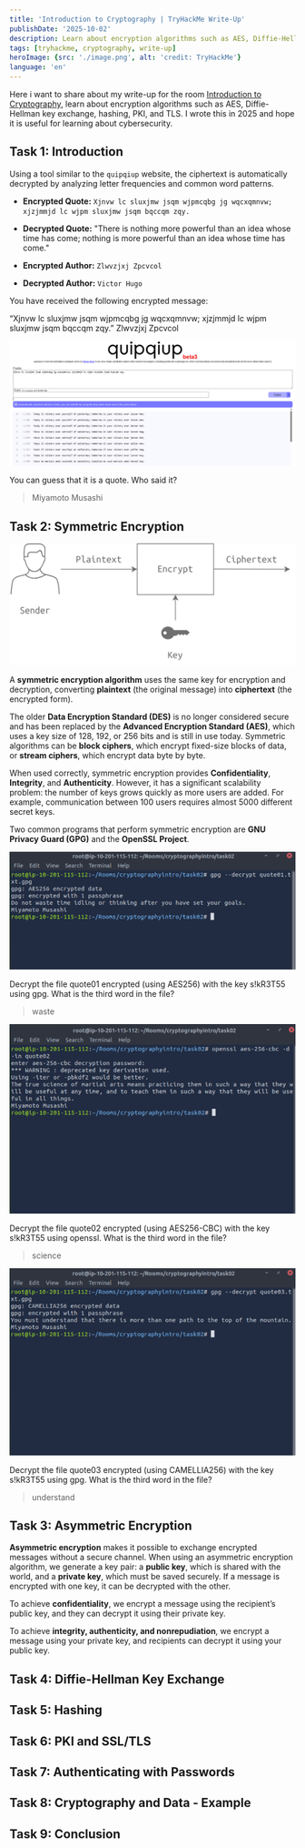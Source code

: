 ```yaml
---
title: 'Introduction to Cryptography | TryHackMe Write-Up'
publishDate: '2025-10-02'
description: Learn about encryption algorithms such as AES, Diffie-Hellman key exchange, hashing, PKI, and TLS.
tags: [tryhackme, cryptography, write-up]
heroImage: {src: './image.png', alt: 'credit: TryHackMe'}
language: 'en'
---
```

Here i want to share about my write-up for the room [Introduction to Cryptography](https://tryhackme.com/room/cryptographyintro), learn about encryption algorithms such as AES, Diffie-Hellman key exchange, hashing, PKI, and TLS. I wrote this in 2025 and hope it is useful for learning about cybersecurity.

## Task 1: Introduction

Using a tool similar to the `quipqiup` website, the ciphertext is automatically decrypted by analyzing letter frequencies and common word patterns.

* **Encrypted Quote:** `Xjnvw lc sluxjmw jsqm wjpmcqbg jg wqcxqmnvw; xjzjmmjd lc wjpm sluxjmw jsqm bqccqm zqy.`
* **Decrypted Quote:** "There is nothing more powerful than an idea whose time has come; nothing is more powerful than an idea whose time has come."

* **Encrypted Author:** `Zlwvzjxj Zpcvcol`
* **Decrypted Author:** `Victor Hugo`

You have received the following encrypted message:

“Xjnvw lc sluxjmw jsqm wjpmcqbg jg wqcxqmnvw; xjzjmmjd lc wjpm sluxjmw jsqm bqccqm zqy.” Zlwvzjxj Zpcvcol

![alt text](image-1.png)

You can guess that it is a quote. Who said it?
>Miyamoto Musashi

## Task 2: Symmetric Encryption

![alt text](image-2.png)

A **symmetric encryption algorithm** uses the same key for encryption and decryption, converting **plaintext** (the original message) into **ciphertext** (the encrypted form).

The older **Data Encryption Standard (DES)** is no longer considered secure and has been replaced by the **Advanced Encryption Standard (AES)**, which uses a key size of 128, 192, or 256 bits and is still in use today. Symmetric algorithms can be **block ciphers**, which encrypt fixed-size blocks of data, or **stream ciphers**, which encrypt data byte by byte.

When used correctly, symmetric encryption provides **Confidentiality**, **Integrity**, and **Authenticity**. However, it has a significant scalability problem: the number of keys grows quickly as more users are added. For example, communication between 100 users requires almost 5000 different secret keys.

Two common programs that perform symmetric encryption are **GNU Privacy Guard (GPG)** and the **OpenSSL Project**.

![alt text](image-3.png)

Decrypt the file quote01 encrypted (using AES256) with the key s!kR3T55 using gpg. What is the third word in the file?
>waste

![alt text](image-4.png)

Decrypt the file quote02 encrypted (using AES256-CBC) with the key s!kR3T55 using openssl. What is the third word in the file?
>science

![alt text](image-5.png)

Decrypt the file quote03 encrypted (using CAMELLIA256) with the key s!kR3T55 using gpg. What is the third word in the file?
>understand

## Task 3: Asymmetric Encryption

**Asymmetric encryption** makes it possible to exchange encrypted messages without a secure channel. When using an asymmetric encryption algorithm, we generate a key pair: a **public key**, which is shared with the world, and a **private key**, which must be saved securely. If a message is encrypted with one key, it can be decrypted with the other.

To achieve **confidentiality**, we encrypt a message using the recipient’s public key, and they can decrypt it using their private key.

To achieve **integrity, authenticity, and nonrepudiation**, we encrypt a message using your private key, and recipients can decrypt it using your public key.

## Task 4: Diffie-Hellman Key Exchange

## Task 5: Hashing

## Task 6: PKI and SSL/TLS

## Task 7: Authenticating with Passwords

## Task 8: Cryptography and Data - Example

## Task 9: Conclusion
